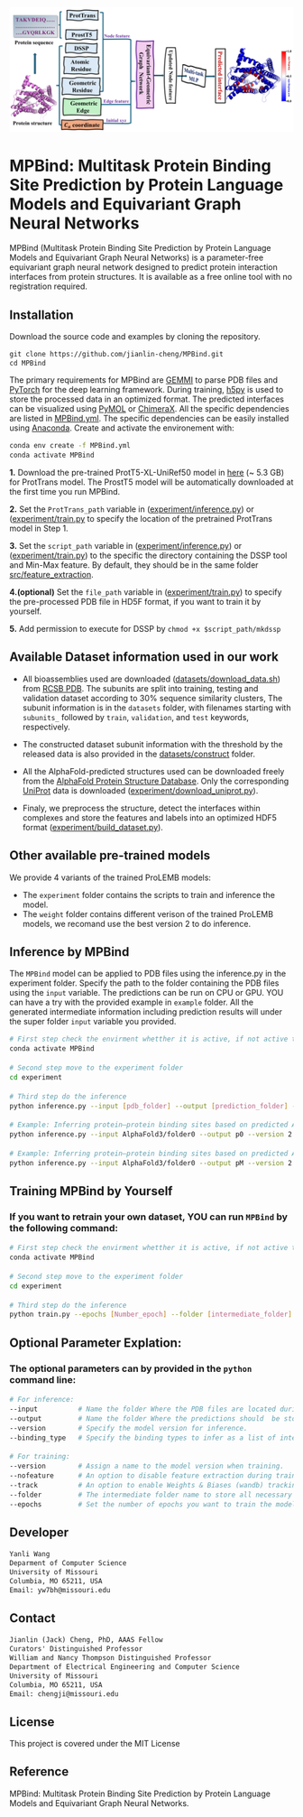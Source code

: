 ![Method overview ](Method.png)

# MPBind: Multitask Protein Binding Site Prediction by Protein Language Models and Equivariant Graph Neural Networks

MPBind (Multitask Protein Binding Site Prediction by Protein Language Models and Equivariant Graph Neural Networks) is a parameter-free equivariant graph neural network designed to predict protein interaction interfaces from protein structures. It is available as a free online tool with no registration required.

## Installation
Download the source code and examples by cloning the repository.
```
git clone https://github.com/jianlin-cheng/MPBind.git
cd MPBind

```

The primary requirements for MPBind are [GEMMI](https://gemmi.readthedocs.io/en/latest/) to parse PDB files and [PyTorch](https://pytorch.org/) for the deep learning framework. During training, [h5py](https://www.h5py.org/) is used to store the processed data in an optimized format. The predicted interfaces can be visualized using [PyMOL](https://pymol.org/2/) or [ChimeraX](https://www.cgl.ucsf.edu/chimerax/). All the specific dependencies are listed in [MPBind.yml](MPBind.yml). The specific dependencies can be easily installed using [Anaconda](https://www.anaconda.com/). Create and activate the environement with:

```bash
conda env create -f MPBind.yml
conda activate MPBind
```
**1.** Download the pre-trained ProtT5-XL-UniRef50 model in [here](https://zenodo.org/record/4644188) (~ 5.3 GB) for ProtTrans model. The ProstT5 model will be automatically downloaded at the first time you run MPBind.  

**2.** Set the `ProtTrans_path` variable in ([experiment/inference.py](experiment/inference.py)) or ([experiment/train.py](experiment/train.py) to specify the location of the pretrained ProtTrans model in Step 1.

**3.** Set the `script_path` variable in ([experiment/inference.py](experiment/inference.py)) or ([experiment/train.py](experiment/train.py)) to the specific the directory containing the DSSP tool and Min-Max feature. By default, they should be in the same folder [src/feature_extraction](src/feature_extraction/).

**4.(optional)** Set the `file_path` variable in ([experiment/train.py](experiment/train.py)) to specify the pre-processed PDB file in HD5F format, if you want to train it by yourself.

**5.** Add permission to execute for DSSP by `chmod +x $script_path/mkdssp`  

## Available Dataset information used in our work

- All bioassemblies used are downloaded ([datasets/download_data.sh](datasets/download_data.sh)) from [RCSB PDB](https://www.rcsb.org/). The subunits are split into training, testing and validation dataset according to 30% sequence similarity clusters, The subunit information is in the `datasets` folder, with filenames starting with `subunits_` followed by `train`, `validation`, and `test` keywords, respectively. 

- The constructed dataset subunit information with the threshold by the released data is also provided in the [datasets/construct](datasets/construct/) folder.

- All the AlphaFold-predicted structures used can be downloaded freely from the [AlphaFold Protein Structure Database](https://alphafold.ebi.ac.uk/). Only the corresponding [UniProt](https://www.uniprot.org/) data is downloaded ([experiment/download_uniprot.py](experiment/download_uniprot.py)). 

- Finaly, we preprocess the structure, detect the interfaces within complexes and store the features and labels into an optimized HDF5 format ([experiment/build_dataset.py](experiment/build_dataset.py)).


## Other available pre-trained models

We provide 4 variants of the trained ProLEMB models:
- The `experiment` folder contains the scripts to train and inference the model.
- The `weight` folder contains different verison of the trained ProLEMB models, we recomand use the best version 2 to do inference.

## Inference by MPBind

The `MPBind` model can be applied to PDB files using the inference.py in the experiment folder. Specify the path to the folder containing the PDB files using the `input` variable. The predictions can be run on CPU or GPU. YOU can have a try with the provided example in `example` folder. All the generated intermediate information including prediction results will under the super folder `input` variable you provided.

```bash
# First step check the envirment whetther it is active, if not active the envirment 
conda activate MPBind

# Second step move to the experiment folder
cd experiment

# Third step do the inference
python inference.py --input [pdb_folder] --output [prediction_folder] --version [model_version] --bind_type 0

# Example: Inferring protein–protein binding sites based on predicted AlphaFold 3 structures with one type of binding site.
python inference.py --input AlphaFold3/folder0 --output p0 --version 2 --bind_type 0

# Example: Inferring protein–protein binding sites based on predicted AlphaFold 3 structures with multiple type of binding sites.
python inference.py --input AlphaFold3/folder0 --output pM --version 2 --bind_type 0 1 2 3

```


## Training MPBind by Yourself
### If you want to retrain your own dataset, YOU can run `MPBind` by the following command:

```bash
# First step check the envirment whetther it is active, if not active the envirment 
conda activate MPBind

# Second step move to the experiment folder
cd experiment

# Third step do the inference
python train.py --epochs [Number_epoch] --folder [intermediate_folder] --version [model_version]
```

## Optional Parameter Explation:
### The optional parameters can by provided in the `python` command line:

```bash
# For inference:
--input          # Name the folder Where the PDB files are located during inference.   
--output         # Name the folder Where the predictions should  be stored, the predicted values will be saved in the B-factor field of the output PDB files.
--version        # Specify the model version for inference.
--binding_type   # Specify the binding types to infer as a list of integer values (Space-Separated in command line), 0: protein, 1:DNA/RNA, 2:ion, 3:ligand, 4:lipid.

# For training: 
--version        # Assign a name to the model version when training.
--nofeature      # An option to disable feature extraction during training, should be enabled for the first training run.
--track          # An option to enable Weights & Biases (wandb) tracking during training.
--folder         # The intermediate folder name to store all necessary information during training.
--epochs         # Set the number of epochs you want to train the model.
```

## Developer

```
Yanli Wang
Deparment of Computer Science
University of Missouri
Columbia, MO 65211, USA
Email: yw7bh@missouri.edu
```
## Contact

```
Jianlin (Jack) Cheng, PhD, AAAS Fellow
Curators' Distinguished Professor
William and Nancy Thompson Distinguished Professor
Department of Electrical Engineering and Computer Science
University of Missouri
Columbia, MO 65211, USA
Email: chengji@missouri.edu
```

## License
This project is covered under the MIT License

## Reference

MPBind: Multitask Protein Binding Site Prediction by Protein Language Models and Equivariant Graph Neural Networks.


